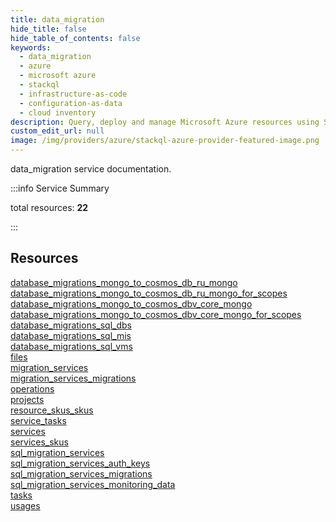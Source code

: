 ```yaml
---
title: data_migration
hide_title: false
hide_table_of_contents: false
keywords:
  - data_migration
  - azure
  - microsoft azure
  - stackql
  - infrastructure-as-code
  - configuration-as-data
  - cloud inventory
description: Query, deploy and manage Microsoft Azure resources using SQL
custom_edit_url: null
image: /img/providers/azure/stackql-azure-provider-featured-image.png
---
```


data_migration service documentation.

:::info Service Summary

<div class="row">
<div class="providerDocColumn">
<span>total resources:&nbsp;<b>22</b></span><br />
</div>
</div>

:::

## Resources
<div class="row">
<div class="providerDocColumn">
<a href="/providers/azure/data_migration/database_migrations_mongo_to_cosmos_db_ru_mongo/">database_migrations_mongo_to_cosmos_db_ru_mongo</a><br />
<a href="/providers/azure/data_migration/database_migrations_mongo_to_cosmos_db_ru_mongo_for_scopes/">database_migrations_mongo_to_cosmos_db_ru_mongo_for_scopes</a><br />
<a href="/providers/azure/data_migration/database_migrations_mongo_to_cosmos_dbv_core_mongo/">database_migrations_mongo_to_cosmos_dbv_core_mongo</a><br />
<a href="/providers/azure/data_migration/database_migrations_mongo_to_cosmos_dbv_core_mongo_for_scopes/">database_migrations_mongo_to_cosmos_dbv_core_mongo_for_scopes</a><br />
<a href="/providers/azure/data_migration/database_migrations_sql_dbs/">database_migrations_sql_dbs</a><br />
<a href="/providers/azure/data_migration/database_migrations_sql_mis/">database_migrations_sql_mis</a><br />
<a href="/providers/azure/data_migration/database_migrations_sql_vms/">database_migrations_sql_vms</a><br />
<a href="/providers/azure/data_migration/files/">files</a><br />
<a href="/providers/azure/data_migration/migration_services/">migration_services</a><br />
<a href="/providers/azure/data_migration/migration_services_migrations/">migration_services_migrations</a><br />
<a href="/providers/azure/data_migration/operations/">operations</a>
</div>
<div class="providerDocColumn">
<a href="/providers/azure/data_migration/projects/">projects</a><br />
<a href="/providers/azure/data_migration/resource_skus_skus/">resource_skus_skus</a><br />
<a href="/providers/azure/data_migration/service_tasks/">service_tasks</a><br />
<a href="/providers/azure/data_migration/services/">services</a><br />
<a href="/providers/azure/data_migration/services_skus/">services_skus</a><br />
<a href="/providers/azure/data_migration/sql_migration_services/">sql_migration_services</a><br />
<a href="/providers/azure/data_migration/sql_migration_services_auth_keys/">sql_migration_services_auth_keys</a><br />
<a href="/providers/azure/data_migration/sql_migration_services_migrations/">sql_migration_services_migrations</a><br />
<a href="/providers/azure/data_migration/sql_migration_services_monitoring_data/">sql_migration_services_monitoring_data</a><br />
<a href="/providers/azure/data_migration/tasks/">tasks</a><br />
<a href="/providers/azure/data_migration/usages/">usages</a>
</div>
</div>